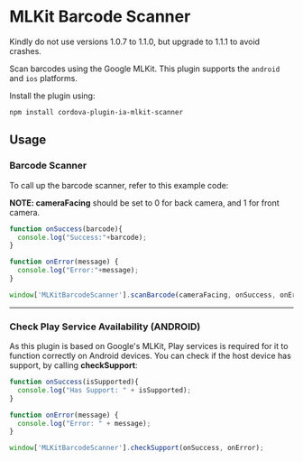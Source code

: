 MLKit Barcode Scanner
=======================

Kindly do not use versions 1.0.7 to 1.1.0, but upgrade to 1.1.1 to avoid crashes.

Scan barcodes using the Google MLKit. This plugin supports the `android` and `ios` platforms.

Install the plugin using:
``` 
npm install cordova-plugin-ia-mlkit-scanner
```

## Usage

### Barcode Scanner
To call up the barcode scanner, refer to this example code:

__NOTE: cameraFacing__ should be set to 0 for back camera, and 1 for front camera.

``` javascript
function onSuccess(barcode){
  console.log("Success:"+barcode);
}

function onError(message) {
  console.log("Error:"+message);
}

window['MLKitBarcodeScanner'].scanBarcode(cameraFacing, onSuccess, onError);
```

---
### Check Play Service Availability (ANDROID)
As this plugin is based on Google's MLKit, Play services is required for it to function correctly on Android devices. You can check if the host device has support, by calling __checkSupport__:

``` javascript
function onSuccess(isSupported){
  console.log("Has Support: " + isSupported);
}

function onError(message) {
  console.log("Error: " + message);
}

window['MLKitBarcodeScanner'].checkSupport(onSuccess, onError);
```
